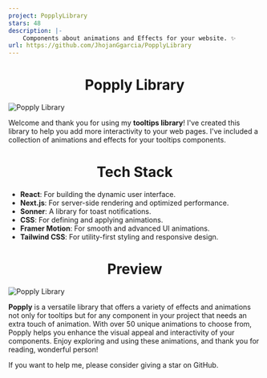 ```yaml
---
project: PopplyLibrary
stars: 48
description: |-
    Components about animations and Effects for your website. ✨
url: https://github.com/JhojanGgarcia/PopplyLibrary
---
```


<h1 align=center>Popply Library</h1>



![Popply Library](/public/shot.png)

Welcome and thank you for using my **tooltips library**! I've created this library to help you add more interactivity to your web pages. I've included a collection of animations and effects for your tooltips components.

<h1 align=center>Tech Stack</h1>

- **React**: For building the dynamic user interface.
- **Next.js**: For server-side rendering and optimized performance.
- **Sonner**: A library for toast notifications.
- **CSS**: For defining and applying animations.
- **Framer Motion**: For smooth and advanced UI animations.
- **Tailwind CSS**: For utility-first styling and responsive design.

<h1 align=center>Preview</h1>

![Popply Library](/public/shotPhoneDark.png)

**Popply** is a versatile library that offers a variety of effects and animations not only for tooltips but for any component in your project that needs an extra touch of animation. With over 50 unique animations to choose from, Popply helps you enhance the visual appeal and interactivity of your components. Enjoy exploring and using these animations, and thank you for reading, wonderful person!

If you want to help me, please consider giving a star on GitHub.


